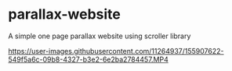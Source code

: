 # parallax-website
 
A simple one page parallax website using scroller library


https://user-images.githubusercontent.com/11264937/155907622-549f5a6c-09b8-4327-b3e2-6e2ba2784457.MP4


